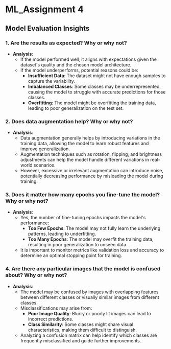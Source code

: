# ML_Assignment 4


## Model Evaluation Insights

### 1. Are the results as expected? Why or why not?
- **Analysis**:
  - If the model performed well, it aligns with expectations given the dataset's quality and the chosen model architecture.
  - If the model underperforms, potential reasons could be:
    - **Insufficient Data**: The dataset might not have enough samples to capture the variability.
    - **Imbalanced Classes**: Some classes may be underrepresented, causing the model to struggle with accurate predictions for those classes.
    - **Overfitting**: The model might be overfitting the training data, leading to poor generalization on the test set.

### 2. Does data augmentation help? Why or why not?
- **Analysis**:
  - Data augmentation generally helps by introducing variations in the training data, allowing the model to learn robust features and improve generalization.
  - Augmentation techniques such as rotation, flipping, and brightness adjustments can help the model handle different variations in real-world scenarios.
  - However, excessive or irrelevant augmentation can introduce noise, potentially decreasing performance by misleading the model during training.

### 3. Does it matter how many epochs you fine-tune the model? Why or why not?
- **Analysis**:
  - Yes, the number of fine-tuning epochs impacts the model's performance:
    - **Too Few Epochs**: The model may not fully learn the underlying patterns, leading to underfitting.
    - **Too Many Epochs**: The model may overfit the training data, resulting in poor generalization to unseen data.
  - It is important to monitor metrics like validation loss and accuracy to determine an optimal stopping point for training.

### 4. Are there any particular images that the model is confused about? Why or why not?
- **Analysis**:
  - The model may be confused by images with overlapping features between different classes or visually similar images from different classes.
  - Misclassifications may arise from:
    - **Poor Image Quality**: Blurry or poorly lit images can lead to incorrect predictions.
    - **Class Similarity**: Some classes might share visual characteristics, making them difficult to distinguish.
  - Analyzing a confusion matrix can help identify which classes are frequently misclassified and guide further improvements.
